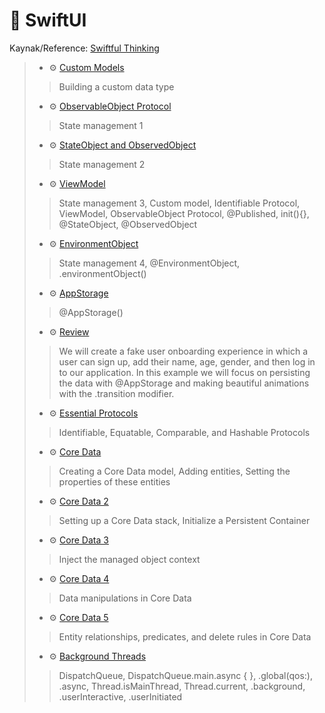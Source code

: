 # 🚧 SwiftUI
Kaynak/Reference: [Swiftful Thinking](https://www.youtube.com/@SwiftfulThinking/videos)

> - ⚙️ [Custom Models](./SwiftfulThinkingContinuedLearning/ModelBootcamp.swift)
>  > Building a custom data type
> - ⚙️ [ObservableObject Protocol](./SwiftfulThinkingContinuedLearning/ObservableObjectBootcamp.swift)
>  > State management 1
> - ⚙️ [StateObject and ObservedObject](./SwiftfulThinkingContinuedLearning/StateObjectAndObservedObjectBootcamp.swift)
>  > State management 2
> - ⚙️ [ViewModel](./SwiftfulThinkingContinuedLearning/ViewModelBootcamp.swift)
>  > State management 3, Custom model, Identifiable Protocol, ViewModel, ObservableObject Protocol, @Published, init(){}, @StateObject, @ObservedObject
> - ⚙️ [EnvironmentObject](./SwiftfulThinkingContinuedLearning/EnvironmentObjectBootcamp.swift)
>  > State management 4, @EnvironmentObject, .environmentObject()
> - ⚙️ [AppStorage](./SwiftfulThinkingContinuedLearning/AppStorageBootcamp.swift)
>  > @AppStorage()
> - ⚙️ [Review](./SwiftfulThinkingContinuedLearning/OnboardingViews)
>  > We will create a fake user onboarding experience in which a user can sign up, add their name, age, gender, and then log in to our application. In this example we will focus on persisting the data with @AppStorage and making beautiful animations with the .transition modifier.
> - ⚙️ [Essential Protocols](./SwiftfulThinkingContinuedLearning/EssentialProtocolsBootcamp.swift)
>  > Identifiable, Equatable, Comparable, and Hashable Protocols
> - ⚙️ [Core Data](./SwiftfulThinkingContinuedLearning/CoreDataBootcamp.swift)
>  > Creating a Core Data model, Adding entities, Setting the properties of these entities
> - ⚙️ [Core Data 2](./SwiftfulThinkingContinuedLearning/CoreDataBootcamp.swift)
>  > Setting up a Core Data stack, Initialize a Persistent Container
> - ⚙️ [Core Data 3](./SwiftfulThinkingContinuedLearning/Root/SwiftfulThinkingContinuedLearningApp.swift)
>  > Inject the managed object context
> - ⚙️ [Core Data 4](./SwiftfulThinkingContinuedLearning/ContentView.swift)
>  > Data manipulations in Core Data
> - ⚙️ [Core Data 5](https://github.com/enesozmus/iSchool)
>  >  Entity relationships, predicates, and delete rules in Core Data
>  - ⚙️ [Background Threads](./SwiftfulThinkingContinuedLearning/BackgroundThreadBootcamp.swift)
>  > DispatchQueue, DispatchQueue.main.async { }, .global(qos:), .async, Thread.isMainThread, Thread.current, .background, .userInteractive, .userInitiated 
